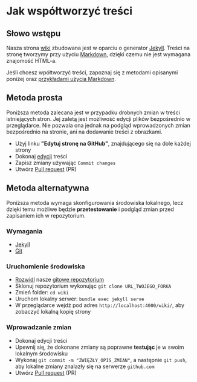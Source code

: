 # Jak współtworzyć treści

## Słowo wstępu

Nasza strona [wiki](https://homeassistantpl.github.io/wiki/) zbudowana jest w oparciu o generator [Jekyll](https://jekyllrb.com/). Treści na stronę tworzymy przy użyciu [Markdown](https://pl.wikipedia.org/wiki/Markdown), dzięki czemu nie jest wymagana znajomość HTML-a. 

Jeśli chcesz wpółtworzyć treści, zapoznaj się z metodami opisanymi poniżej oraz [przykładami użycia Markdown](https://guides.github.com/features/mastering-markdown/#examples).

## Metoda prosta

Poniższa metoda zalecana jest w przypadku drobnych zmian w treści istniejących stron. Jej zaletą jest możliwość edycji plików bezpośrednio w przeglądarce. Nie pozwala ona jednak na podgląd wprowadzonych zmian bezpośrednio na stronie, ani na dodawanie treści z obrazkami.

* Użyj linku **"Edytuj stronę na GitHub"**, znajdującego się na dole każdej strony
* Dokonaj [edycji](https://docs.github.com/en/github/managing-files-in-a-repository/editing-files-in-your-repository) treści
* Zapisz zmiany używając `Commit changes`
* Utwórz [Pull request](https://docs.github.com/en/github/collaborating-with-issues-and-pull-requests/creating-a-pull-request#creating-the-pull-request) (PR) 

## Metoda alternatywna

Poniższa metoda wymaga skonfigurowania środowiska lokalnego, lecz dzięki temu możliwe będzie **przetestowanie** i podgląd zmian przed zapisaniem ich w repozytorium. 

### Wymagania
* [Jekyll](https://jekyllrb.com/docs/installation/)
* [Git](https://git-scm.com/)

### Uruchomienie środowiska
* [Rozwidl](https://docs.github.com/en/github/getting-started-with-github/fork-a-repo) nasze [gitowe repozytorium](https://github.com/HomeAssistantPL/wiki)
* Sklonuj repozytorium wykonując `git clone URL_TWOJEGO_FORKA`
* Zmień folder: `cd wiki`
* Uruchom lokalny serwer: `bundle exec jekyll serve`
* W przeglądarce wejdź pod adres `http://localhost:4000/wiki/`, aby zobaczyć lokalną kopię strony

### Wprowadzanie zmian
* Dokonaj edycji treści
* Upewnij się, że dokonane zmiany są poprawne **testując** je w swoim lokalnym środowisku
* Wykonaj `git commit -m "ZWIĘZŁY_OPIS_ZMIAN"`, a następnie `git push`, aby lokalne zmiany znalazły się na serwerze `github.com`
* Utwórz [Pull request](https://docs.github.com/en/github/collaborating-with-issues-and-pull-requests/creating-a-pull-request#creating-the-pull-request) (PR) 
